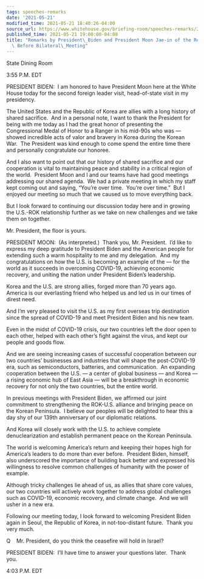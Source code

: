 ```yaml
---
tags: speeches-remarks
date: '2021-05-21'
modified_time: 2021-05-21 18:40:26-04:00
source_url: https://www.whitehouse.gov/briefing-room/speeches-remarks/2021/05/21/remarks-by-president-biden-and-president-moon-jae-in-of-the-republic-of-korea-before-bilateral-meeting/
published_time: 2021-05-21 19:00:00-04:00
title: "Remarks by President\_Biden and President Moon Jae-in of the Republic of Korea\
  \ Before Bilateral\_Meeting"
---
```

 
State Dining Room

3:55 P.M. EDT

PRESIDENT BIDEN:  I am honored to have President Moon here at the White
House today for the second foreign leader visit, head-of-state visit in
my presidency. 

The United States and the Republic of Korea are allies with a long
history of shared sacrifice.  And in a personal note, I want to thank
the President for being with me today as I had the great honor of
presenting the Congressional Medal of Honor to a Ranger in his mid-90s
who was — showed incredible acts of valor and bravery in Korea during
the Korean War.  The President was kind enough to come spend the entire
time there and personally congratulate our honoree. 

And I also want to point out that our history of shared sacrifice and
our cooperation is vital to maintaining peace and stability in a
critical region of the world.  President Moon and I and our teams have
had good meetings addressing our shared agenda.  We had a private
meeting in which my staff kept coming out and saying, “You’re over
time.  You’re over time.”  But I enjoyed our meeting so much that we
caused us to move everything back. 

But I look forward to continuing our discussion today here and in
growing the U.S.-ROK relationship further as we take on new challenges
and we take them on together.

Mr. President, the floor is yours.

PRESIDENT MOON:  (As interpreted.)  Thank you, Mr. President.  I’d like
to express my deep gratitude to President Biden and the American people
for extending such a warm hospitality to me and my delegation.  And my
congratulations on how the U.S. is becoming an example of the — for the
world as it succeeds in overcoming COVID-19, achieving economic
recovery, and uniting the nation under President Biden’s leadership.

Korea and the U.S. are strong allies, forged more than 70 years ago. 
America is our everlasting friend who helped us and led us in our times
of direst need. 

And I’m very pleased to visit the U.S. as my first overseas trip
destination since the spread of COVID-19 and meet President Biden and
his new team.

Even in the midst of COVID-19 crisis, our two countries left the door
open to each other, helped with each other’s fight against the virus,
and kept our people and goods flow. 

And we are seeing increasing cases of successful cooperation between our
two countries’ businesses and industries that will shape the
post-COVID-19 era, such as semiconductors, batteries, and
communication.  An expanding cooperation between the U.S. — a center of
global business — and Korea — a rising economic hub of East Asia — will
be a breakthrough in economic recovery for not only the two countries,
but the entire world.

In previous meetings with President Biden, we affirmed our joint
commitment to strengthening the ROK-U.S. alliance and bringing peace on
the Korean Peninsula.  I believe our peoples will be delighted to hear
this a day shy of our 139th anniversary of our diplomatic relations. 

And Korea will closely work with the U.S. to achieve complete
denuclearization and establish permanent peace on the Korean Peninsula.

The world is welcoming America’s return and keeping their hopes high for
America’s leaders to do more than ever before.  President Biden,
himself, also underscored the importance of building back better and
expressed his willingness to resolve common challenges of humanity with
the power of example.

Although tricky challenges lie ahead of us, as allies that share core
values, our two countries will actively work together to address global
challenges such as COVID-19, economic recovery, and climate change.  And
we will usher in a new era.

Following our meeting today, I look forward to welcoming President Biden
again in Seoul, the Republic of Korea, in not-too-distant future.  Thank
you very much.

Q    Mr. President, do you think the ceasefire will hold in Israel?

PRESIDENT BIDEN:  I’ll have time to answer your questions later.  Thank
you.

4:03 P.M. EDT 
